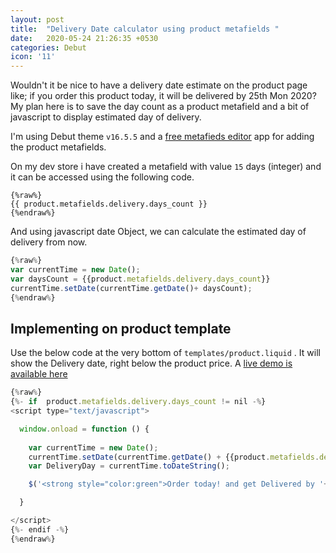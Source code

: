 ```yaml
---
layout: post
title:  "Delivery Date calculator using product metafields "
date:   2020-05-24 21:26:35 +0530
categories: Debut
icon: '11'
---
```


Wouldn't it be nice to have a delivery date estimate on the product page like; if you order this product today, it will be delivered by 25th Mon 2020?
My plan here is to save the day count as a product metafield and a bit of javascript to display estimated day of delivery. 

I'm using Debut theme `v16.5.5` and a [free metafieds editor](https://apps.shopify.com/metafields-editor-2) app for adding the product metafields.

 

On my dev store i have created a metafield with value `15` days (integer) and it can be accessed using the following code.

 
``` liquid
{%raw%}
{{ product.metafields.delivery.days_count }}
{%endraw%}
```

And using javascript date Object, we can calculate the estimated day of delivery from now.

``` javascript
{%raw%}
var currentTime = new Date();
var daysCount = {{product.metafields.delivery.days_count}}
currentTime.setDate(currentTime.getDate()+ daysCount);
{%endraw%}
```
## Implementing on product template

Use the below code at the very bottom of `templates/product.liquid` . It will show the Delivery date, right below the product price. A [live demo is available here](https://nichegeek.myshopify.com/products/13-inch-macbook-air-128-gb) 


``` javascript
{%raw%}
{%- if  product.metafields.delivery.days_count != nil -%}
<script type="text/javascript">

  window.onload = function () {
 
    var currentTime = new Date();
    currentTime.setDate(currentTime.getDate() + {{product.metafields.delivery.days_count}});
    var DeliveryDay = currentTime.toDateString();

    $('<strong style="color:green">Order today! and get Delivered by '+DeliveryDay+'</strong>').insertAfter( ".product__price" );

  }

</script>
{%- endif -%}
{%endraw%}
```


